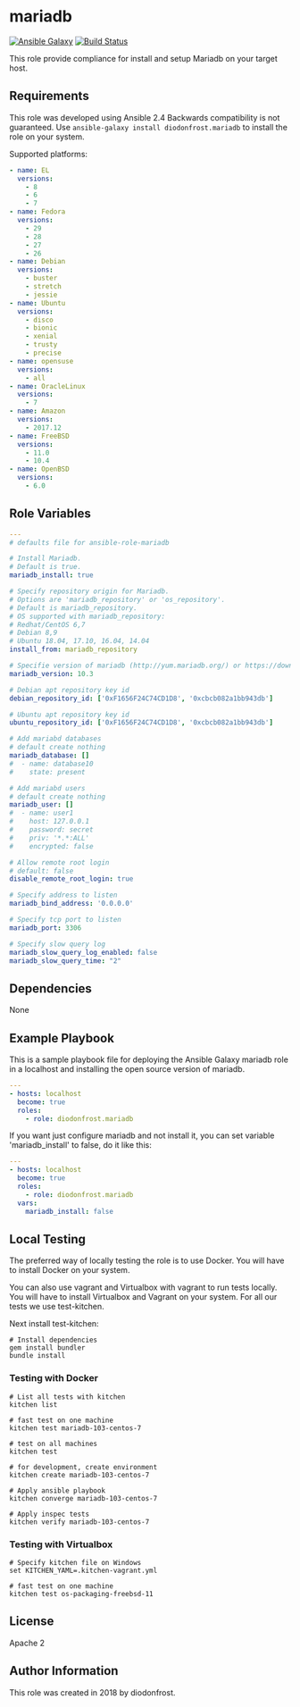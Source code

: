 # mariadb

[![Ansible Galaxy](https://img.shields.io/badge/galaxy-diodonfrost.mariadb-660198.svg)](https://galaxy.ansible.com/diodonfrost/mariadb)
[![Build Status](https://travis-ci.com/diodonfrost/ansible-role-mariadb.svg?branch=master)](https://travis-ci.com/diodonfrost/ansible-role-mariadb)

This role provide compliance for install and setup Mariadb on your target host.

## Requirements

This role was developed using Ansible 2.4 Backwards compatibility is not guaranteed.
Use `ansible-galaxy install diodonfrost.mariadb` to install the role on your system.

Supported platforms:

```yaml
- name: EL
  versions:
    - 8
    - 6
    - 7
- name: Fedora
  versions:
    - 29
    - 28
    - 27
    - 26
- name: Debian
  versions:
    - buster
    - stretch
    - jessie
- name: Ubuntu
  versions:
    - disco
    - bionic
    - xenial
    - trusty
    - precise
- name: opensuse
  versions:
    - all
- name: OracleLinux
  versions:
    - 7
- name: Amazon
  versions:
    - 2017.12
- name: FreeBSD
  versions:
    - 11.0
    - 10.4
- name: OpenBSD
  versions:
    - 6.0
```

## Role Variables

```yaml
---
# defaults file for ansible-role-mariadb

# Install Mariadb.
# Default is true.
mariadb_install: true

# Specify repository origin for Mariadb.
# Options are 'mariadb_repository' or 'os_repository'.
# Default is mariadb_repository.
# OS supported with mariadb_repository:
# Redhat/CentOS 6,7
# Debian 8,9
# Ubuntu 18.04, 17.10, 16.04, 14.04
install_from: mariadb_repository

# Specifie version of mariadb (http://yum.mariadb.org/) or https://downloads.mariadb.org/mariadb/repositories/#mirror=ovh
mariadb_version: 10.3

# Debian apt repository key id
debian_repository_id: ['0xF1656F24C74CD1D8', '0xcbcb082a1bb943db']

# Ubuntu apt repository key id
ubuntu_repository_id: ['0xF1656F24C74CD1D8', '0xcbcb082a1bb943db']

# Add mariabd databases
# default create nothing
mariadb_database: []
#  - name: database10
#    state: present

# Add mariabd users
# default create nothing
mariadb_user: []
#  - name: user1
#    host: 127.0.0.1
#    password: secret
#    priv: '*.*:ALL'
#    encrypted: false

# Allow remote root login
# default: false
disable_remote_root_login: true

# Specify address to listen
mariadb_bind_address: '0.0.0.0'

# Specify tcp port to listen
mariadb_port: 3306

# Specify slow query log
mariadb_slow_query_log_enabled: false
mariadb_slow_query_time: "2"
```

## Dependencies

None

## Example Playbook

This is a sample playbook file for deploying the Ansible Galaxy mariadb role in a localhost and installing the open source version of mariadb.

```yaml
---
- hosts: localhost
  become: true
  roles:
    - role: diodonfrost.mariadb
```
If you want just configure mariadb and not install it, you can set variable 'mariadb_install' to false, do it like this:

```yaml
---
- hosts: localhost
  become: true
  roles:
    - role: diodonfrost.mariadb
  vars:
    mariadb_install: false
```

## Local Testing

The preferred way of locally testing the role is to use Docker. You will have to install Docker on your system.

You can also use vagrant and Virtualbox with vagrant to run tests locally. You will have to install Virtualbox and Vagrant on your system.
 For all our tests we use test-kitchen.

Next install test-kitchen:

```shell
# Install dependencies
gem install bundler
bundle install
```

### Testing with Docker

```shell
# List all tests with kitchen
kitchen list

# fast test on one machine
kitchen test mariadb-103-centos-7

# test on all machines
kitchen test

# for development, create environment
kitchen create mariadb-103-centos-7

# Apply ansible playbook
kitchen converge mariadb-103-centos-7

# Apply inspec tests
kitchen verify mariadb-103-centos-7
```

### Testing with Virtualbox

```shell
# Specify kitchen file on Windows
set KITCHEN_YAML=.kitchen-vagrant.yml

# fast test on one machine
kitchen test os-packaging-freebsd-11
```

## License

Apache 2

## Author Information

This role was created in 2018 by diodonfrost.

